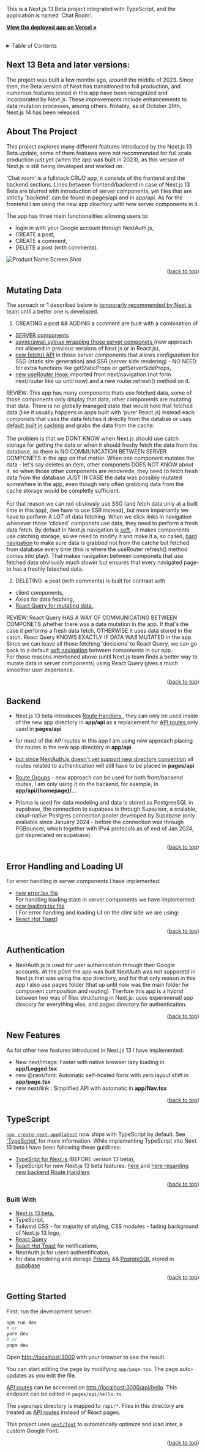 This is a Next.js 13 Beta project integrated with TypeScript, and the application is named 'Chat Room'.
<a name="readme-top"></a>

<div align="left">
<p>
   <a href="https://testing-next-13-beta-typescript-tailwind-prisma.vercel.app/"><strong>View the deployed app on Vercel »</strong></a>
    <br />
        <br />
   
  </p>
</div>

<!-- TABLE OF CONTENTS -->
<details>
  <summary>Table of Contents</summary>
  <ol>
  <li><a href="#next-13-beta-and-later-versions">Next.js 13 Beta and later versions</a></li>
    <li><a href="#about-the-project">About The Project</a></li>
    <li><a href="#mutating-data">Mutating Data with new Server Components</a></li>
    <li><a href="#backend">Backend an new Route Handlers</a></li>
       <li><a href="#error-handling-and-loading-ui">Error handling and Loading UI</a></li>
         <li><a href="#authentication">Authentication with NextAuth.js</a></li>
     <li><a href="#new-features">Other new features used in the app</a></li>
      <li><a href="#typescript">TypeScript</a></li>
    <li><a href="#built-with">Built With</a></li>
     <li><a href="#getting-started">Getting Started</a></li>
   
  </ol>
</details>

<!-- ABOUT THE PROJECT -->

## Next 13 Beta and later versions:

The project was built a few months ago, around the middle of 2023. Since then, the Beta version of Next has transitioned to full production, and numerous features tested in this app have been recognized and incorporated by Next.js. These improvements include enhancements to data mutation processes, among others. Notably, as of October 26th, Next.js 14 has been released.

## About The Project

This project explores many different features introduced by the Next.js 13 Beta update, some of them features were not recommended for full scale production just yet (when the app was built in 2023), as this version of Next.js is still being developed and worked on.

'Chat room' is a fullstack CRUD app, it consists of the frontend and the backend sections. Lines between frontend/backend in case of Next.js 13 Beta are blurred with introduction of server components, yet files that are strictly 'backend'
can be found in pages/api and in app/api. As for the frontend I am using the new app directory with new server components in it.
<br />

The app has three main functionalities allowing users to:

- login in with your Google account through NextAuth.js,
- CREATE a post,
- CREATE a comment,
- DELETE a post (with comments).

![Product Name Screen Shot](public/next13beta.png)

<p align="right">(<a href="#readme-top">back to top</a>)</p>

## Mutating Data

The aproach nr 1 described below is <a href='https://beta.nextjs.org/docs/data-fetching/mutating'>temporarly recommended by Next.js </a> team until a better one is developed.
</br>

1. CREATING a post && ADDING a comment are built with a combination of

- <a href = 'https://beta.nextjs.org/docs/rendering/server-and-client-components'>SERVER components</a>
- <a href='https://beta.nextjs.org/docs/data-fetching/fetching#asyncawait-in-server-components'>async/await sytnax wrapping those server componets </a> (new approach not allowed in previous versions of Next.js or in React.js),
- <a href ='https://beta.nextjs.org/docs/data-fetching/fetching'> new fetch() API</a> in those server components that allows configuration for SSG (static site generation) and SSR (server side rendering) - NO NEED for extra functions like getStaticProps or getServerSideProps,
- <a href='https://beta.nextjs.org/docs/data-fetching/mutating'>new useRouter Hook </a> imported from next/navigation (not form next/router like up until now) and a new router.refresh() method on it.

REVIEW: This app has many components thats use fetched data, some of those components only display that data, other components are mutating that data. There is no globally managed state that would hold that fetched data (like it usually happens in apps built with 'pure' React.js) instead each componets that uses the data fetches it directly from the databse or uses <a href='https://beta.nextjs.org/docs/data-fetching/caching'>default built in caching</a> and grabs the data from the cache.
</br> </br>
The problem is that we DONT KNOW when Next.js should use catch storage for getting the data or when it should freshy fetch the data from the database, as there is NO COMMUNICATION BETWEEN SERVER COMPONETS in the app on that matter. When one component mutates the data - let's say deletes an item, other componets DOES NOT KNOW about it, so when those other components are renderede, they need to fetch fresh data from the database JUST IN CASE the data was possibly mutated somewhere in the app, even though very often grabbing data from the cache storage would be completly sufficient.  
</br>
For that reason we can not obviously use SSG (and fetch data only at a built time in this app), (we have to use SSR instead), but more importantly we have to perform A LOT of data fetching. When we click links in navigation whenever those 'clicked' componets use data, they need to perform a fresh data fetch. By default in Next.js navigation is <a href='https://beta.nextjs.org/docs/data-fetching/caching'>soft </a>- it makes components use catching storage, so we need to modify it and make it a, so called, <a href='https://beta.nextjs.org/docs/routing/linking-and-navigating#hard-navigation'>hard navigation</a> to make sure data is grabbed not from the catche but fetched from database every time (this is where the useRouter refresh() method comes into play). That makes navigation between componets that use fetched data obviously much slower but ensures that every navigated page-to has a freshly feteched data.

2. DELETING  a post (with comments) is built for contrast with

- client components,
- Axios for data fetching,
- <a href='https://tanstack.com/query/v3/'>React Query for mutating data.</a>

REVIEW:
React Query HAS A WAY OF COMMUNICATING BETWEEN COMPONETS whether there was a data mutation in the app. If that's the case it performs a fresh data fetch, OTHERWISE it uses data stored in the catch. React Query KNOWS EXACTLY IF DATA WAS MUTATED in the app.
</br>Since we can leave all those fetching 'decisions' to React Query, we can go back to a default <a href='https://beta.nextjs.org/docs/routing/linking-and-navigating#conditions-for-soft-navigation'>soft navigation</a> between components in our app.
</br>
For those reasons mentioned above (until Next.js team finds a better way to mutate data in server components) using React Query gives a much smoother user experience.

<p align="right">(<a href="#readme-top">back to top</a>)</p>

## Backend

- Next.js 13 beta introduces <a href='https://beta.nextjs.org/docs/routing/route-handlers'>Route Handlers </a>, they can only be used inside of the new app directory in <strong>app/api </strong>as a replacement for <a href='https://beta.nextjs.org/docs/data-fetching/api-routes'>API routes </a> only used in <strong>pages/api</strong>
- for most of the API routes in this app I am using new approach placing the routes in the new app directory in <strong>app/api </strong>
- <a href='https://next-auth.js.org/getting-started/example'>but since NextAuth.js doesn't yet support new directory convention</a> all routes related to authentication will still have to be placed in <strong>pages/api</strong>

- <a href='https://beta.nextjs.org/docs/routing/defining-routes#route-groups'>Route Groups</a> - new approach can be used for both front/backend routes,
  I am only using it on the backend, for example, in <strong>app/api/(homepage)/...</strong>

- Prisma is used for data modeling and data is stored as PostgreeSQL in supabase, the connection to supabase is
  through Supavisor, a scalable, cloud-native Postgres connection pooler developed by Supabase (only avaliable since January 2024 - before the connection was through PGBouncer, which together with IPv4 protocols as of end of Jan 2024, got deprecated on supabase)

<p align="right">(<a href="#readme-top">back to top</a>)</p>

## Error Handling and Loading UI

For error handling in server components I have implemented:

- <a href='https://beta.nextjs.org/docs/routing/error-handling'>new error.tsx file</a> </br>
  For handling loading state in server components we have implemented:
- <a href='https://beta.nextjs.org/docs/routing/loading-ui'>new loading.tsx file</a> </br>
  ( For error handling and loading UI on the clint side we are using:
- <a href='https://react-hot-toast.com/'>React Hot Toast</a>)

<p align="right">(<a href="#readme-top">back to top</a>)</p>

## Authentication

- NextAuth.js is used for user authenication through their Google accounts. At the p0int the app was built NextAuth was not
  supporetd in Next.js that was using the app directory, and for that only reason in this app I also use pages folder (that up until
  now was the main folder for component composition and routing). Therfore this app is a hybrid between two was of files structuring
  in Next.js: uses experimenatl app direcory for everything else, and pages directory for authentication.

  <p align="right">(<a href="#readme-top">back to top</a>)</p>

## New Features

As for other new features introduced in Next.js 13 I have implemented:

- New next/image: Faster with native browser lazy loading in <strong>app/Logged.tsx</strong>
- new @next/font: Automatic self-hosted fonts with zero layout shift in <strong>app/page.tsx</strong>
- new next/link : Simplified API with automatic in <strong>app/Nav.tsx</strong>

<p align="right">(<a href="#readme-top">back to top</a>)</p>

## TypeScript

[`npx create-next-app@latest`](https://beta.nextjs.org/docs/installation) now ships with TypeScript by default. See ['TypeScript'](https://beta.nextjs.org/docs/configuring/typescript) for more information.
While implementing TypeScript into Next 13 beta I have been following these guidlines:

- <a href='https://nextjs.org/docs/basic-features/typescript'>TypeSript for Next.js </a> (BEFORE version 13 beta),
- TypeScript for new Next.js 13 beta features: <a href='https://beta.nextjs.org/docs/configuring/typescript'> here </a> and <a href='https://beta.nextjs.org/docs/routing/route-handlers#extended-nextrequest-and-nextresponse-apis'> here regarding new backend Route Handlers</a>

<p align="right">(<a href="#readme-top">back to top</a>)</p>

### Built With

- <a href='https://beta.nextjs.org/docs/getting-started'>Next.js 13 beta</a>,
- TypeScript,
- Tailwind CSS - for majority of styling,
  CSS modules - fading background of Next.js 13 logo,
- <a href='https://tanstack.com/query/v3/'>React Query</a>
- <a href='https://react-hot-toast.com/'>React Hot Toast</a> for notifications,
- NextAuth.js for users authentificaton,
- for data modeling and storage <a href='https://www.prisma.io/'>Prisma</a> && <a href='https://www.postgresql.org/'>PostgreSQL</a> stored in <a href='https://supabase.com/'>supabase</a>

<p align="right">(<a href="#readme-top">back to top</a>)</p>

## Getting Started

First, run the development server:

```bash
npm run dev
# or
yarn dev
# or
pnpm dev
```

Open [http://localhost:3000](http://localhost:3000) with your browser to see the result.

You can start editing the page by modifying `app/page.tsx`. The page auto-updates as you edit the file.

[API routes](https://nextjs.org/docs/api-routes/introduction) can be accessed on [http://localhost:3000/api/hello](http://localhost:3000/api/hello). This endpoint can be edited in `pages/api/hello.ts`.

The `pages/api` directory is mapped to `/api/*`. Files in this directory are treated as [API routes](https://nextjs.org/docs/api-routes/introduction) instead of React pages.

This project uses [`next/font`](https://nextjs.org/docs/basic-features/font-optimization) to automatically optimize and load Inter, a custom Google Font.

<p align="right">(<a href="#readme-top">back to top</a>)</p>

[linkedin-shield]: https://img.shields.io/badge/-LinkedIn-black.svg?style=for-the-badge&logo=linkedin&colorB=555
[linkedin-url]: https://www.linkedin.com/in/tomasz-s-069249244/
[product-screenshot]: images/screenshot.png
[next.js]: https://img.shields.io/badge/next.js-000000?style=for-the-badge&logo=nextdotjs&logoColor=white
[next-url]: https://nextjs.org/
[react.js]: https://img.shields.io/badge/React-20232A?style=for-the-badge&logo=react&logoColor=61DAFB
[react-url]: https://reactjs.org/
[vue.js]: https://img.shields.io/badge/Vue.js-35495E?style=for-the-badge&logo=vuedotjs&logoColor=4FC08D
[vue-url]: https://vuejs.org/
[angular.io]: https://img.shields.io/badge/Angular-DD0031?style=for-the-badge&logo=angular&logoColor=white
[angular-url]: https://angular.io/
[svelte.dev]: https://img.shields.io/badge/Svelte-4A4A55?style=for-the-badge&logo=svelte&logoColor=FF3E00
[svelte-url]: https://svelte.dev/
[laravel.com]: https://img.shields.io/badge/Laravel-FF2D20?style=for-the-badge&logo=laravel&logoColor=white
[laravel-url]: https://laravel.com
[bootstrap.com]: https://img.shields.io/badge/Bootstrap-563D7C?style=for-the-badge&logo=bootstrap&logoColor=white
[bootstrap-url]: https://getbootstrap.com
[jquery.com]: https://img.shields.io/badge/jQuery-0769AD?style=for-the-badge&logo=jquery&logoColor=white
[jquery-url]: https://jquery.com
